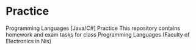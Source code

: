 # Practice
Programming Languages [Java/C#] Practice
This repository contains homework and exam tasks for class Programming Languages (Faculty of Electronics in Nis)
